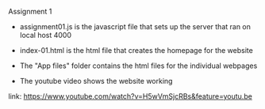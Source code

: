 Assignment 1

- assignment01.js is the javascript file that sets up the server that ran on local host 4000

- index-01.html is the html file that creates the homepage for the website 

- The "App files" folder contains the html files for the individual webpages 

- The youtube video shows the website working 

link: https://www.youtube.com/watch?v=H5wVmSjcRBs&feature=youtu.be 